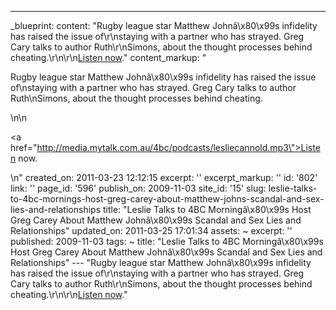 ---
_blueprint:
  content: "Rugby league star Matthew Johnâ\x80\x99s infidelity has raised the issue
    of\r\nstaying with a partner who has strayed. Greg Cary talks to author Ruth\r\nSimons,
    about the thought processes behind cheating.\r\n\r\n[Listen now](http://media.mytalk.com.au/4bc/podcasts/lesliecannold.mp3)."
  content_markup: "<p>Rugby league star Matthew Johnâ\x80\x99s infidelity has raised
    the issue of\nstaying with a partner who has strayed. Greg Cary talks to author
    Ruth\nSimons, about the thought processes behind cheating.</p>\n\n<p><a href=\"http://media.mytalk.com.au/4bc/podcasts/lesliecannold.mp3\">Listen
    now</a>.</p>\n"
  created_on: 2011-03-23 12:12:15
  excerpt: ''
  excerpt_markup: ''
  id: '802'
  link: ''
  page_id: '596'
  publish_on: 2009-11-03
  site_id: '15'
  slug: leslie-talks-to-4bc-mornings-host-greg-carey-about-matthew-johns-scandal-and-sex-lies-and-relationships
  title: "Leslie Talks to 4BC Morningâ\x80\x99s Host Greg Carey About Matthew Johnâ\x80\x99s
    Scandal and Sex Lies and Relationships"
  updated_on: 2011-03-25 17:01:34
assets: ~
excerpt: ''
published: 2009-11-03
tags: ~
title: "Leslie Talks to 4BC Morningâ\x80\x99s Host Greg Carey About Matthew Johnâ\x80\x99s
  Scandal and Sex Lies and Relationships"
--- "Rugby league star Matthew Johnâ\x80\x99s infidelity has raised the issue of\r\nstaying
  with a partner who has strayed. Greg Cary talks to author Ruth\r\nSimons, about
  the thought processes behind cheating.\r\n\r\n[Listen now](http://media.mytalk.com.au/4bc/podcasts/lesliecannold.mp3)."
